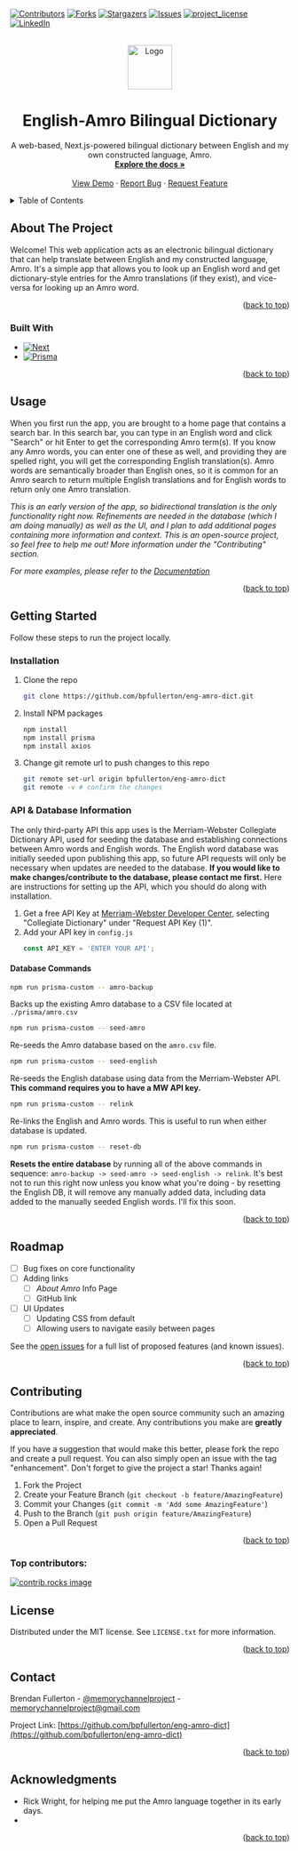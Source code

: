 <!-- Improved compatibility of back to top link: See: https://github.com/othneildrew/Best-README-Template/pull/73 -->
<a id="readme-top"></a>
<!--
*** Thanks for checking out the Best-README-Template. If you have a suggestion
*** that would make this better, please fork the repo and create a pull request
*** or simply open an issue with the tag "enhancement".
*** Don't forget to give the project a star!
*** Thanks again! Now go create something AMAZING! :D
-->



<!-- PROJECT SHIELDS -->
<!--
*** I'm using markdown "reference style" links for readability.
*** Reference links are enclosed in brackets [ ] instead of parentheses ( ).
*** See the bottom of this document for the declaration of the reference variables
*** for contributors-url, forks-url, etc. This is an optional, concise syntax you may use.
*** https://www.markdownguide.org/basic-syntax/#reference-style-links
-->
[![Contributors][contributors-shield]][contributors-url]
[![Forks][forks-shield]][forks-url]
[![Stargazers][stars-shield]][stars-url]
[![Issues][issues-shield]][issues-url]
[![project_license][license-shield]][license-url]
[![LinkedIn][linkedin-shield]][linkedin-url]



<!-- PROJECT LOGO -->
<br />
<div align="center">
  <a href="https://github.com/bpfullerton/eng-amro-dict">
    <img src="images/logo.png" alt="Logo" width="80" height="80">
  </a>

<h1 align="center">English-Amro Bilingual Dictionary</h1>

  <p align="center">
    A web-based, Next.js-powered bilingual dictionary between English and my own constructed language, Amro.
    <br />
    <a href="https://github.com/bpfullerton/eng-amro-dict"><strong>Explore the docs »</strong></a>
    <br />
    <br />
    <a href="https://github.com/bpfullerton/eng-amro-dict">View Demo</a>
    &middot;
    <a href="https://github.com/bpfullerton/eng-amro-dict/issues/new?labels=bug&template=bug-report---.md">Report Bug</a>
    &middot;
    <a href="https://github.com/bpfullerton/eng-amro-dict/issues/new?labels=enhancement&template=feature-request---.md">Request Feature</a>
  </p>
</div>



<!-- TABLE OF CONTENTS -->
<details>
  <summary>Table of Contents</summary>
  <ol>
    <li>
      <a href="#about-the-project">About The Project</a>
      <ul>
        <li><a href="#built-with">Built With</a></li>
      </ul>
    </li>
    <li>
      <a href="#getting-started">Getting Started</a>
      <ul>
        <li><a href="#prerequisites">Prerequisites</a></li>
        <li><a href="#installation">Installation</a></li>
      </ul>
    </li>
    <li><a href="#usage">Usage</a></li>
    <li><a href="#roadmap">Roadmap</a></li>
    <li><a href="#contributing">Contributing</a></li>
    <li><a href="#license">License</a></li>
    <li><a href="#contact">Contact</a></li>
    <li><a href="#acknowledgments">Acknowledgments</a></li>
  </ol>
</details>



<!-- ABOUT THE PROJECT -->
## About The Project

Welcome! This web application acts as an electronic bilingual dictionary that can help translate between English and my constructed language, Amro. It's a simple app that allows you to look up an English word and get dictionary-style entries for the Amro translations (if they exist), and vice-versa for looking up an Amro word.

<p align="right">(<a href="#readme-top">back to top</a>)</p>


### Built With

* [![Next][Next.js]][Next-url]
* [![Prisma][Prisma]][Prisma-url]


<p align="right">(<a href="#readme-top">back to top</a>)</p>


<!-- USAGE EXAMPLES -->
## Usage

When you first run the app, you are brought to a home page that contains a search bar. In this search bar, you can type in an English word and click "Search" or hit Enter to get the corresponding Amro term(s). If you know any Amro words, you can enter one of these as well, and providing they are spelled right, you will get the corresponding English translation(s). Amro words are semantically broader than English ones, so it is common for an Amro search to return multiple English translations and for English words to return only one Amro translation.

*This is an early version of the app, so bidirectional translation is the only functionality right now. Refinements are needed in the database (which I am doing manually) as well as the UI, and I plan to add additional pages containing more information and context. This is an open-source project, so feel free to help me out! More information under the "Contributing" section.*

_For more examples, please refer to the [Documentation](https://example.com)_

<p align="right">(<a href="#readme-top">back to top</a>)</p>


<!-- GETTING STARTED -->
## Getting Started

Follow these steps to run the project locally.

### Installation

1. Clone the repo
   ```sh
   git clone https://github.com/bpfullerton/eng-amro-dict.git
   ```
2. Install NPM packages
   ```sh
   npm install
   npm install prisma
   npm install axios
   ```
3. Change git remote url to push changes to this repo
   ```sh
   git remote set-url origin bpfullerton/eng-amro-dict
   git remote -v # confirm the changes
   ```

### API & Database Information

The only third-party API this app uses is the Merriam-Webster Collegiate Dictionary API, used for seeding the database and establishing connections between Amro words and English words. The English word database was initially seeded upon publishing this app, so future API requests will only be necessary when updates are needed to the database. **If you would like to make changes/contribute to the database, please contact me first.** Here are instructions for setting up the API, which you should do along with installation.
1. Get a free API Key at [Merriam-Webster Developer Center](https://dictionaryapi.com/register/index), selecting "Collegiate Dictionary" under "Request API Key (1)".
2. Add your API key in `config.js`
   ```js
   const API_KEY = 'ENTER YOUR API';
   ```

#### Database Commands

```sh
npm run prisma-custom -- amro-backup
```
Backs up the existing Amro database to a CSV file located at `./prisma/amro.csv`

```sh
npm run prisma-custom -- seed-amro
```
Re-seeds the Amro database based on the `amro.csv` file.

```sh
npm run prisma-custom -- seed-english
```
Re-seeds the English database using data from the Merriam-Webster API. **This command requires you to have a MW API key.**

```sh
npm run prisma-custom -- relink
```
Re-links the English and Amro words. This is useful to run when either database is updated.

```sh
npm run prisma-custom -- reset-db
```
**Resets the entire database** by running all of the above commands in sequence: `amro-backup -> seed-amro -> seed-english -> relink`.
It's best not to run this right now unless you know what you're doing - by resetting the English DB, it will remove any manually added data, including data added to the manually seeded English words. I'll fix this soon.

<p align="right">(<a href="#readme-top">back to top</a>)</p>


<!-- ROADMAP -->
## Roadmap

- [ ] Bug fixes on core functionality
- [ ] Adding links
    - [ ] *About Amro* Info Page
    - [ ] GitHub link
- [ ] UI Updates
    - [ ] Updating CSS from default
    - [ ] Allowing users to navigate easily between pages

See the [open issues](https://github.com/bpfullerton/eng-amro-dict/issues) for a full list of proposed features (and known issues).

<p align="right">(<a href="#readme-top">back to top</a>)</p>



<!-- CONTRIBUTING -->
## Contributing

Contributions are what make the open source community such an amazing place to learn, inspire, and create. Any contributions you make are **greatly appreciated**.

If you have a suggestion that would make this better, please fork the repo and create a pull request. You can also simply open an issue with the tag "enhancement".
Don't forget to give the project a star! Thanks again!

1. Fork the Project
2. Create your Feature Branch (`git checkout -b feature/AmazingFeature`)
3. Commit your Changes (`git commit -m 'Add some AmazingFeature'`)
4. Push to the Branch (`git push origin feature/AmazingFeature`)
5. Open a Pull Request

<p align="right">(<a href="#readme-top">back to top</a>)</p>

### Top contributors:

<a href="https://github.com/bpfullerton/eng-amro-dict/graphs/contributors">
  <img src="https://contrib.rocks/image?repo=bpfullerton/eng-amro-dict" alt="contrib.rocks image" />
</a>



<!-- LICENSE -->
## License

Distributed under the MIT license. See `LICENSE.txt` for more information.

<p align="right">(<a href="#readme-top">back to top</a>)</p>



<!-- CONTACT -->
## Contact

Brendan Fullerton - [@memorychannelproject](https://www.instagram.com/memorychannelproject/) - memorychannelproject@gmail.com

Project Link: [https://github.com/bpfullerton/eng-amro-dict](https://github.com/bpfullerton/eng-amro-dict)

<p align="right">(<a href="#readme-top">back to top</a>)</p>



<!-- ACKNOWLEDGMENTS -->
## Acknowledgments

* Rick Wright, for helping me put the Amro language together in its early days.
* []()

<p align="right">(<a href="#readme-top">back to top</a>)</p>



<!-- MARKDOWN LINKS & IMAGES -->
<!-- https://www.markdownguide.org/basic-syntax/#reference-style-links -->
[contributors-shield]: https://img.shields.io/github/contributors/bpfullerton/eng-amro-dict.svg?style=for-the-badge
[contributors-url]: https://github.com/bpfullerton/eng-amro-dict/graphs/contributors
[forks-shield]: https://img.shields.io/github/forks/bpfullerton/eng-amro-dict.svg?style=for-the-badge
[forks-url]: https://github.com/bpfullerton/eng-amro-dict/network/members
[stars-shield]: https://img.shields.io/github/stars/bpfullerton/eng-amro-dict.svg?style=for-the-badge
[stars-url]: https://github.com/bpfullerton/eng-amro-dict/stargazers
[issues-shield]: https://img.shields.io/github/issues/bpfullerton/eng-amro-dict.svg?style=for-the-badge
[issues-url]: https://github.com/bpfullerton/eng-amro-dict/issues
[license-shield]: https://img.shields.io/github/license/bpfullerton/eng-amro-dict.svg?style=for-the-badge
[license-url]: https://github.com/bpfullerton/eng-amro-dict/blob/master/LICENSE.txt
[linkedin-shield]: https://img.shields.io/badge/-LinkedIn-black.svg?style=for-the-badge&logo=linkedin&colorB=555
[linkedin-url]: https://linkedin.com/in/brendan-fullerton-a3911b250
[product-screenshot]: images/screenshot.png
[Next.js]: https://img.shields.io/badge/next.js-000000?style=for-the-badge&logo=nextdotjs&logoColor=white
[Next-url]: https://nextjs.org/
[Prisma]: https://img.shields.io/badge/Prisma-3982CE?style=for-the-badge&logo=Prisma&logoColor=white
[Prisma-url]: https://www.prisma.io/
